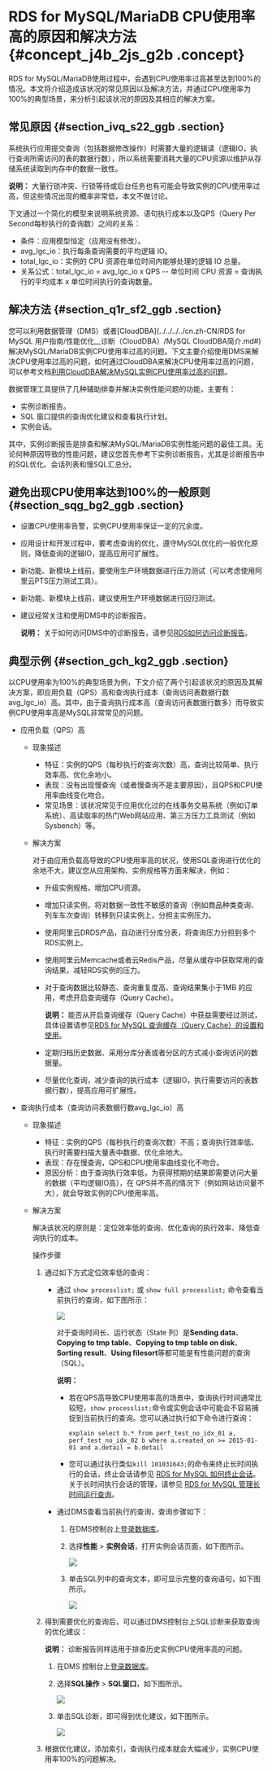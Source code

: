 # RDS for MySQL/MariaDB CPU使用率高的原因和解决方法 {#concept_j4b_2js_g2b .concept}

RDS for MySQL/MariaDB使用过程中，会遇到CPU使用率过高甚至达到100%的情况。本文将介绍造成该状况的常见原因以及解决方法，并通过CPU使用率为100%的典型场景，来分析引起该状况的原因及其相应的解决方案。

## 常见原因 {#section_ivq_s22_ggb .section}

系统执行应用提交查询（包括数据修改操作）时需要大量的逻辑读（逻辑IO，执行查询所需访问的表的数据行数），所以系统需要消耗大量的CPU资源以维护从存储系统读取到内存中的数据一致性。

**说明：** 大量行锁冲突、行锁等待或后台任务也有可能会导致实例的CPU使用率过高，但这些情况出现的概率非常低，本文不做讨论。

下文通过一个简化的模型来说明系统资源、语句执行成本以及QPS（Query Per Second每秒执行的查询数）之间的关系：

-   条件：应用模型恒定（应用没有修改）。
-   avg\_lgc\_io：执行每条查询需要的平均逻辑 IO。
-   total\_lgc\_io：实例的 CPU 资源在单位时间内能够处理的逻辑 IO 总量。
-   关系公式：total\_lgc\_io = avg\_lgc\_io x QPS -- 单位时间 CPU 资源 = 查询执行的平均成本 x 单位时间执行的查询数量。

## 解决方法 {#section_q1r_sf2_ggb .section}

您可以利用数据管理（DMS）或者[CloudDBA](../../../../cn.zh-CN/RDS for MySQL 用户指南/性能优化__诊断（CloudDBA）/MySQL CloudDBA简介.md#)解决MySQL/MariaDB实例CPU使用率过高的问题。下文主要介绍使用DMS来解决CPU使用率过高的问题，如何通过CloudDBA来解决CPU使用率过高的问题，可以参考文档[利用CloudDBA解决MySQL实例CPU使用率过高的问题](https://help.aliyun.com/document_detail/65233.html)。

数据管理工具提供了几种辅助排查并解决实例性能问题的功能，主要有：

-   实例诊断报告。
-   SQL 窗口提供的查询优化建议和查看执行计划。
-   实例会话。

其中，实例诊断报告是排查和解决MySQL/MariaDB实例性能问题的最佳工具。无论何种原因导致的性能问题，建议您首先参考下实例诊断报告，尤其是诊断报告中的SQL优化、会话列表和慢SQL汇总分。

## 避免出现CPU使用率达到100%的一般原则 {#section_sqg_bg2_ggb .section}

-   设置CPU使用率告警，实例CPU使用率保证一定的冗余度。
-   应用设计和开发过程中，要考虑查询的优化，遵守MySQL优化的一般优化原则，降低查询的逻辑IO，提高应用可扩展性。
-   新功能、新模块上线前，要使用生产环境数据进行压力测试（可以考虑使用阿里云PTS压力测试工具）。
-   新功能、新模块上线前，建议使用生产环境数据进行回归测试。
-   建议经常关注和使用DMS中的诊断报告。

    **说明：** 关于如何访问DMS中的诊断报告，请参见[RDS如何访问诊断报告](https://help.aliyun.com/document_detail/41814.html)。


## 典型示例 {#section_gch_kg2_ggb .section}

以CPU使用率为100%的典型场景为例，下文介绍了两个引起该状况的原因及其解决方案，即应用负载（QPS）高和查询执行成本（查询访问表数据行数avg\_lgc\_io）高。其中，由于查询执行成本高（查询访问表数据行数多）而导致实例CPU使用率高是MySQL非常常见的问题。

-   应用负载（QPS）高
    -   现象描述
        -   特征：实例的QPS（每秒执行的查询次数）高，查询比较简单、执行效率高、优化余地小。
        -   表现：没有出现慢查询（或者慢查询不是主要原因），且QPS和CPU使用率曲线变化吻合。
        -   常见场景：该状况常见于应用优化过的在线事务交易系统（例如订单系统）、高读取率的热门Web网站应用、第三方压力工具测试（例如 Sysbench）等。
    -   解决方案

        对于由应用负载高导致的CPU使用率高的状况，使用SQL查询进行优化的余地不大，建议您从应用架构、实例规格等方面来解决，例如：

        -   升级实例规格，增加CPU资源。
        -   增加只读实例，将对数据一致性不敏感的查询（例如商品种类查询、列车车次查询）转移到只读实例上，分担主实例压力。
        -   使用阿里云DRDS产品，自动进行分库分表，将查询压力分担到多个RDS实例上。
        -   使用阿里云Memcache或者云Redis产品，尽量从缓存中获取常用的查询结果，减轻RDS实例的压力。
        -   对于查询数据比较静态、查询重复度高、查询结果集小于1MB 的应用，考虑开启查询缓存（Query Cache）。

            **说明：** 能否从开启查询缓存（Query Cache）中获益需要经过测试，具体设置请参见[RDS for MySQL 查询缓存（Query Cache）的设置和使用](https://help.aliyun.com/document_detail/41717.html?spm=a2c4g.11186623.2.17.a665446edOcZDv)。

        -   定期归档历史数据、采用分库分表或者分区的方式减小查询访问的数据量。
        -   尽量优化查询，减少查询的执行成本（逻辑IO，执行需要访问的表数据行数），提高应用可扩展性。
-   查询执行成本（查询访问表数据行数avg\_lgc\_io）高
    -   现象描述
        -   特征：实例的QPS（每秒执行的查询次数）不高；查询执行效率低、执行时需要扫描大量表中数据、优化余地大。
        -   表现：存在慢查询，QPS和CPU使用率曲线变化不吻合。
        -   原因分析：由于查询执行效率低，为获得预期的结果即需要访问大量的数据（平均逻辑IO高），在 QPS并不高的情况下（例如网站访问量不大），就会导致实例的CPU使用率高。
    -   解决方案

        解决该状况的原则是：定位效率低的查询、优化查询的执行效率、降低查询执行的成本。

        操作步骤

        1.  通过如下方式定位效率低的查询：
            -   通过 `show processlist;` 或 `show full processlist;` 命令查看当前执行的查询，如下图所示：

                ![](http://static-aliyun-doc.oss-cn-hangzhou.aliyuncs.com/assets/img/8195/156868588635232_zh-CN.png)

                对于查询时间长、运行状态（State 列）是**Sending data**、**Copying to tmp table**、**Copying to tmp table on disk**、**Sorting result**、**Using filesort**等都可能是有性能问题的查询（SQL）。

                **说明：** 

                -   若在QPS高导致CPU使用率高的场景中，查询执行时间通常比较短，`show processlist;`命令或实例会话中可能会不容易捕捉到当前执行的查询。您可以通过执行如下命令进行查询：

                    ``` {#codeblock_32b_gqq_z9x}
                    explain select b.* from perf_test_no_idx_01 a, perf_test_no_idx_02 b where a.created_on >= 2015-01-01 and a.detail = b.detail
                    ```

                -   您可以通过执行类似`kill 101031643;`的命令来终止长时间执行的会话，终止会话请参见 [RDS for MySQL 如何终止会话](https://help.aliyun.com/document_detail/41713.html?spm=a2c4g.11186623.2.19.a665446edOcZDv)。关于长时间执行会话的管理，请参见 [RDS for MySQL 管理长时间运行查询](https://help.aliyun.com/document_detail/41735.html?spm=a2c4g.11186623.2.20.a665446edOcZDv)。
            -   通过DMS查看当前执行的查询，查询步骤如下：
                1.  在DMS控制台上[登录数据库](https://help.aliyun.com/document_detail/47714.html?spm=a2c4g.11186623.2.21.a665446edOcZDv)。
                2.  选择**性能** \> **实例会话**，打开实例会话页面，如下图所示。

                    ![](http://static-aliyun-doc.oss-cn-hangzhou.aliyuncs.com/assets/img/8195/156868588635253_zh-CN.png)

                3.  单击SQL列中的查询文本，即可显示完整的查询语句，如下图所示。

                    ![](http://static-aliyun-doc.oss-cn-hangzhou.aliyuncs.com/assets/img/8195/156868588635257_zh-CN.png)

        2.  得到需要优化的查询后，可以通过DMS控制台上SQL诊断来获取查询的优化建议：

            **说明：** 诊断报告同样适用于排查历史实例CPU使用率高的问题。

            1.  在DMS 控制台上[登录数据库](https://help.aliyun.com/document_detail/47714.html?spm=a2c4g.11186623.2.26.317b446eTd7q5l)。
            2.  选择**SQL操作** \> **SQL窗口**，如下图所示。

                ![](http://static-aliyun-doc.oss-cn-hangzhou.aliyuncs.com/assets/img/8195/156868588635257_zh-CN.png)

            3.  单击SQL诊断，即可得到优化建议，如下图所示。

                ![](http://static-aliyun-doc.oss-cn-hangzhou.aliyuncs.com/assets/img/8195/156868588735258_zh-CN.png)

        3.  根据优化建议，添加索引，查询执行成本就会大幅减少，实例CPU使用率100%的问题解决。

